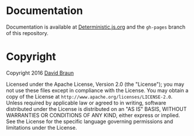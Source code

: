 # Documentation

Documentation is available at [Deterministic.js.org](http://Deterministic.js.org/) and the `gh-pages` branch of this repository.

# Copyright

Copyright 2016 [David Braun](http://www.NodeGuy.com/)

Licensed under the Apache License, Version 2.0 (the "License"); you may not use these files except in compliance with the License.  You may obtain a copy of the License at `http://www.apache.org/licenses/LICENSE-2.0`.  Unless required by applicable law or agreed to in writing, software distributed under the License is distributed on an "AS IS" BASIS, WITHOUT WARRANTIES OR CONDITIONS OF ANY KIND, either express or implied.  See the License for the specific language governing permissions and limitations under the License.
